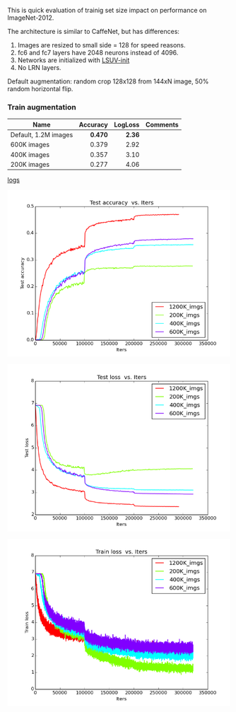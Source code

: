 This is quick evaluation of trainig set size impact on performance on ImageNet-2012. 

The architecture is similar to CaffeNet, but has differences:

1. Images are resized to small side = 128 for speed reasons.
2. fc6 and fc7 layers have 2048 neurons instead of 4096. 
3. Networks are initialized with [LSUV-init](http://arxiv.org/abs/1511.06422)
4. No LRN layers.

Default augmentation: random crop 128x128 from 144xN image, 50% random horizontal flip.



### Train augmentation

| Name    | Accuracy      | LogLoss | Comments  |
| -------|---------:| -------:|:-----------|
| Default, 1.2M images |**0.470**| **2.36** | |
| 600K images |0.379| 2.92 | |
| 400K images |0.357| 3.10 | |
| 200K images |0.277| 4.06 | |


[logs](https://github.com/ducha-aiki/caffenet-benchmark/tree/master/logs/contrib)


![CaffeNet128 test accuracy](/logs/contrib/img/0_dataset.png)


![CaffeNet128 test loss](/logs/contrib/img/2_dataset.png)


![CaffeNet128 train loss](/logs/contrib/img/6_dataset.png)

